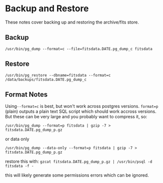 # Backup and Restore

These notes cover backing up and restoring the archive/fits store.

## Backup

`/usr/bin/pg_dump --format=c --file=fitsdata.DATE.pg_dump_c fitsdata`

## Restore

`/usr/bin/pg_restore --dbname=fitsdata --format=c /data/backups/fitsdata.DATE.pg_dump_c`

## Format Notes

Using`--format=c` is best, but won't work across postgres versions. `format=p` (plain)
outputs a plain text SQL script which should work accross versions.
But these can be very large and you probably want to compress it, so:

`/usr/bin/pg_dump --format=p fitsdata | gzip -7 > fitsdata.DATE.pg_dump_p.gz`

or data only

`/usr/bin/pg_dump --data-only --format=p fitsdata | gzip -7 > fitsdata.DATE.pg_dump_p.gz`

restore this with:
`gzcat fitsdata.DATE.pg_dump_p.gz | /usr/bin/psql -d fitsdata -f -`

this will likely generate some permissions errors which can be ignored.
